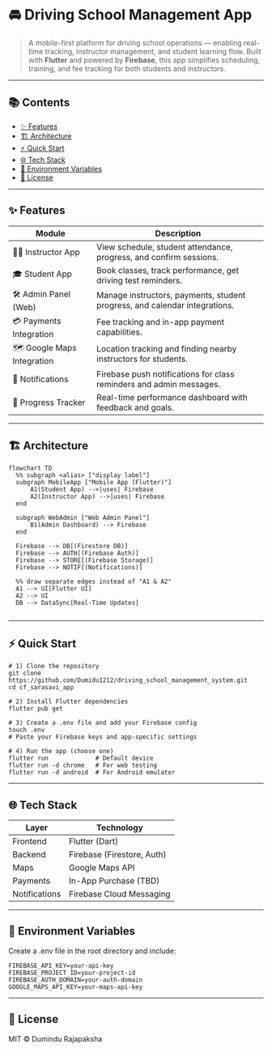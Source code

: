 # 🚘 Driving School Management App

> A mobile-first platform for driving school operations — enabling real-time tracking, instructor management, and student learning flow. Built with **Flutter** and powered by **Firebase**, this app simplifies scheduling, training, and fee tracking for both students and instructors.

---

## 📚 Contents

- [✨ Features](#-features)
- [🏗️ Architecture](#️-architecture)
- [⚡ Quick Start](#-quick-start)
- [🌐 Tech Stack](#-tech-stack)
- [🔐 Environment Variables](#-environment-variables)
- [📜 License](#-license)

---

## ✨ Features

| Module                    | Description                                                                 |
|---------------------------|-----------------------------------------------------------------------------|
| 👨‍🏫 Instructor App         | View schedule, student attendance, progress, and confirm sessions.          |
| 🎓 Student App            | Book classes, track performance, get driving test reminders.                |
| 🛠️ Admin Panel (Web)       | Manage instructors, payments, student progress, and calendar integrations.   |
| 💳 Payments Integration    | Fee tracking and in-app payment capabilities.                               |
| 🗺️ Google Maps Integration | Location tracking and finding nearby instructors for students.              |
| 🔔 Notifications           | Firebase push notifications for class reminders and admin messages.        |
| 🧾 Progress Tracker        | Real-time performance dashboard with feedback and goals.                    |

---

## 🏗️ Architecture

```mermaid
flowchart TD
  %% subgraph <alias> ["display label"]
  subgraph MobileApp ["Mobile App (Flutter)"]
      A1(Student App) -->|uses| Firebase
      A2(Instructor App) -->|uses| Firebase
  end

  subgraph WebAdmin ["Web Admin Panel"]
      B1(Admin Dashboard) --> Firebase
  end

  Firebase --> DB[(Firestore DB)]
  Firebase --> AUTH[(Firebase Auth)]
  Firebase --> STORE[(Firebase Storage)]
  Firebase --> NOTIF[(Notifications)]

  %% draw separate edges instead of "A1 & A2"
  A1 --> UI[Flutter UI]
  A2 --> UI
  DB --> DataSync[Real-Time Updates]


```

---

## ⚡ Quick Start

```
# 1) Clone the repository
git clone https://github.com/Dumidu1212/driving_school_management_system.git
cd cf_sarasavi_app

# 2) Install Flutter dependencies
flutter pub get

# 3) Create a .env file and add your Firebase config
touch .env
# Paste your Firebase keys and app-specific settings

# 4) Run the app (choose one)
flutter run             # Default device
flutter run -d chrome   # For web testing
flutter run -d android  # For Android emulator
```

---

## 🌐 Tech Stack

| Layer         | Technology                 |
| ------------- | -------------------------- |
| Frontend      | Flutter (Dart)             |
| Backend       | Firebase (Firestore, Auth) |
| Maps          | Google Maps API            |
| Payments      | In-App Purchase (TBD)      |
| Notifications | Firebase Cloud Messaging   |

---

## 🔐 Environment Variables

  Create a .env file in the root directory and include:
  
```
FIREBASE_API_KEY=your-api-key
FIREBASE_PROJECT_ID=your-project-id
FIREBASE_AUTH_DOMAIN=your-auth-domain
GOOGLE_MAPS_API_KEY=your-maps-api-key
```

---

## 📜 License
  MIT © Dumindu Rajapaksha
